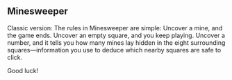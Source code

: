 ## Minesweeper

Classic version:
The rules in Minesweeper are simple: Uncover a mine, and the game ends. Uncover an empty square, and you keep playing. Uncover a number, and it tells you how many mines lay hidden in the eight surrounding squares—information you use to deduce which nearby squares are safe to click.

Good luck!
